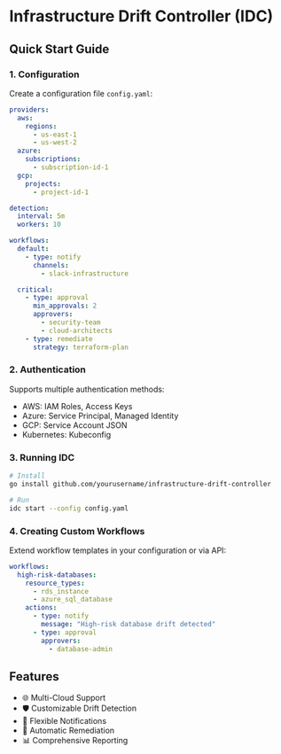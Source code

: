 # Infrastructure Drift Controller (IDC)

## Quick Start Guide

### 1. Configuration

Create a configuration file `config.yaml`:

```yaml
providers:
  aws:
    regions:
      - us-east-1
      - us-west-2
  azure:
    subscriptions:
      - subscription-id-1
  gcp:
    projects:
      - project-id-1

detection:
  interval: 5m
  workers: 10

workflows:
  default:
    - type: notify
      channels:
        - slack-infrastructure

  critical:
    - type: approval
      min_approvals: 2
      approvers:
        - security-team
        - cloud-architects
    - type: remediate
      strategy: terraform-plan
```

### 2. Authentication

Supports multiple authentication methods:

- AWS: IAM Roles, Access Keys
- Azure: Service Principal, Managed Identity
- GCP: Service Account JSON
- Kubernetes: Kubeconfig

### 3. Running IDC

```bash
# Install
go install github.com/yourusername/infrastructure-drift-controller

# Run
idc start --config config.yaml
```

### 4. Creating Custom Workflows

Extend workflow templates in your configuration or via API:

```yaml
workflows:
  high-risk-databases:
    resource_types:
      - rds_instance
      - azure_sql_database
    actions:
      - type: notify
        message: "High-risk database drift detected"
      - type: approval
        approvers:
          - database-admin
```

## Features

- 🌐 Multi-Cloud Support
- 🛡️ Customizable Drift Detection
- 🔔 Flexible Notifications
- 🤖 Automatic Remediation
- 📊 Comprehensive Reporting

